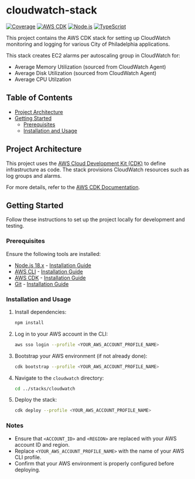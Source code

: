 # cloudwatch-stack
[![Coverage](https://img.shields.io/codecov/c/github/CityOfPhiladelphia/cloudwatch-stack)](https://codecov.io/gh/CityOfPhiladelphia/cloudwatch-stack)
[![AWS CDK](https://img.shields.io/badge/AWS-CDK-FF9900?logo=amazonaws&logoColor=white)](https://aws.amazon.com/cdk/)
[![Node.js](https://img.shields.io/badge/Node.js-18.x-339933?logo=nodedotjs&logoColor=white)](https://nodejs.org/)
[![TypeScript](https://img.shields.io/badge/TypeScript-Enabled-007ACC?logo=typescript&logoColor=white)](https://www.typescriptlang.org/)

This project contains the AWS CDK stack for setting up CloudWatch monitoring and logging for various City of Philadelphia applications.

This stack creates EC2 alarms per autoscaling group in CloudWatch for:
- Average Memory Utilization (sourced from CloudWatch Agent)
- Average Disk Utilization (sourced from CloudWatch Agent)
- Average CPU Utilzation

## Table of Contents

- [Project Architecture](#project-architecture)
- [Getting Started](#getting-started)
  - [Prerequisites](#prerequisites)
  - [Installation and Usage](#installation-and-usage)
## Project Architecture

This project uses the [AWS Cloud Development Kit (CDK)](https://aws.amazon.com/cdk/) to define infrastructure as code. The stack provisions CloudWatch resources such as log groups and alarms.

For more details, refer to the [AWS CDK Documentation](https://docs.aws.amazon.com/cdk/latest/guide/home.html).

## Getting Started

Follow these instructions to set up the project locally for development and testing.

### Prerequisites

Ensure the following tools are installed:

- [Node.js 18.x](https://nodejs.org/) - [Installation Guide](https://nodejs.org/en/download/)
- [AWS CLI](https://aws.amazon.com/cli/) - [Installation Guide](https://docs.aws.amazon.com/cli/latest/userguide/install-cliv2.html)
- [AWS CDK](https://docs.aws.amazon.com/cdk/latest/guide/cli.html) - [Installation Guide](https://docs.aws.amazon.com/cdk/v2/guide/getting-started.html)
- [Git](https://git-scm.com/downloads) - [Installation Guide](https://git-scm.com/book/en/v2/Getting-Started-Installing-Git)

### Installation and Usage

1. Install dependencies:
   ```bash
   npm install
   ```

2. Log in to your AWS account in the CLI:
   ```bash
   aws sso login --profile <YOUR_AWS_ACCOUNT_PROFILE_NAME>
   ```

3. Bootstrap your AWS environment (if not already done):
   ```bash
   cdk bootstrap --profile <YOUR_AWS_ACCOUNT_PROFILE_NAME>
   ```

4. Navigate to the `cloudwatch` directory:
   ```bash
   cd ../stacks/cloudwatch
   ```

5. Deploy the stack:
   ```bash
   cdk deploy --profile <YOUR_AWS_ACCOUNT_PROFILE_NAME>
   ```

### Notes

- Ensure that `<ACCOUNT_ID>` and `<REGION>` are replaced with your AWS account ID and region.
- Replace `<YOUR_AWS_ACCOUNT_PROFILE_NAME>` with the name of your AWS CLI profile.
- Confirm that your AWS environment is properly configured before deploying.